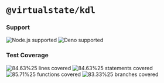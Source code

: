 # `@virtualstate/kdl`

[//]: # (badges)

### Support

 ![Node.js supported](https://img.shields.io/badge/node-%3E%3D16.0.0-blue) ![Deno supported](https://img.shields.io/badge/deno-%3E%3D1.17.0-blue) 

### Test Coverage

 ![84.63%25 lines covered](https://img.shields.io/badge/lines-84.63%25-brightgreen) ![84.63%25 statements covered](https://img.shields.io/badge/statements-84.63%25-brightgreen) ![85.71%25 functions covered](https://img.shields.io/badge/functions-85.71%25-brightgreen) ![83.33%25 branches covered](https://img.shields.io/badge/branches-83.33%25-brightgreen)

[//]: # (badges)

